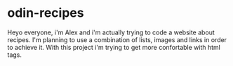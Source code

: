 # odin-recipes
Heyo everyone, i'm Alex and i'm actually trying to code a website about recipes.
I'm planning to use a combination of lists, images and links in order to achieve it.
With this project i'm trying to get more confortable with html tags.